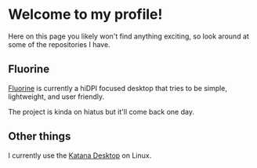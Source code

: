 # Welcome to my profile!
Here on this page you likely won't find anything exciting, so look around at some of the repositories I have.

## Fluorine
[Fluorine](https://github.com/4194304/fluorine) is currently a hiDPI focused desktop that tries to be simple, lightweight, and user friendly.

The project is kinda on hiatus but it'll come back one day.

## Other things
I currently use the [Katana Desktop](https://github.com/fluxer/katana) on Linux.